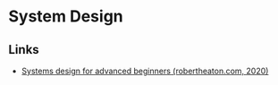 # System Design

## Links
- [Systems design for advanced beginners (robertheaton.com, 2020)](https://robertheaton.com/2020/04/06/systems-design-for-advanced-beginners/)